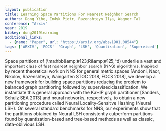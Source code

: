 ```yaml
---
layout: publication
title: Learning Space Partitions For Nearest Neighbor Search
authors: Dong Yihe, Indyk Piotr, Razenshteyn Ilya, Wagner Tal
conference: "Arxiv"
year: 2019
bibkey: dong2019learning
additional_links:
  - {name: "Paper", url: "https://arxiv.org/abs/1901.08544"}
tags: ['ARXIV', 'FOCS', 'Graph', 'LSH', 'Quantisation', 'Supervised']
---
```

Space partitions of \(\mathbb\&amp;\#123;R\&amp;\#125;^d\) underlie a vast and important class of fast nearest neighbor search (NNS) algorithms. Inspired by recent theoretical work on NNS for general metric spaces [Andoni, Naor, Nikolov, Razenshteyn, Waingarten STOC 2018, FOCS 2018], we develop a new framework for building space partitions reducing the problem to balanced graph partitioning followed by supervised classification. We instantiate this general approach with the KaHIP graph partitioner [Sanders, Schulz SEA 2013] and neural networks, respectively, to obtain a new partitioning procedure called Neural Locality-Sensitive Hashing (Neural LSH). On several standard benchmarks for NNS, our experiments show that the partitions obtained by Neural LSH consistently outperform partitions found by quantization-based and tree-based methods as well as classic, data-oblivious LSH.
